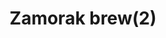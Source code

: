 ---
layout: item
title: Zamorak brew(2)
item-id: 191
datatable: true
id: 191
name: "Zamorak brew(2)"
members: true
lowalch: 60
highalch: 90
examine: "2 doses of Zamorak brew."
monsters:
  - id: 2267
    name: "Dagannoth Rex"
    members: true
    combat_level: 303
    wiki_url: "https://oldschool.runescape.wiki/w/Dagannoth_Rex"
    drops:
      - quantity: "1"
        rarity: 0.0078125
    image: "https://oldschool.runescape.wiki/images/thumb/1/1b/Dagannoth_Rex.png/230px-Dagannoth_Rex.png?a99a9"
---